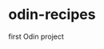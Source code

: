 # odin-recipes
first Odin project

<!-- This project is going to demonstrate everything I have learn so for on HTML. By the end of this project, I will be able to create a simple website on recipes. -->

